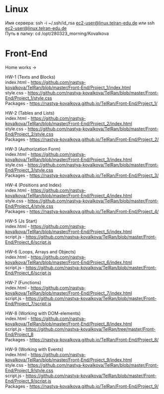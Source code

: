 # Linux  
Имя сервера:  ssh -i ~/.ssh/id_rsa ec2-user@linux.telran-edu.de или ssh ec2-user@linux.telran-edu.de    
Путь в папку: cd /opt/280323_morning/Kovalkova

# Front-End

Home works ->

HW-1 (Texts and Blocks)                                             
index.html - https://github.com/nastya-kovalkova/TelRan/blob/master/Front-End/Project_1/index.html  
style.css - https://github.com/nastya-kovalkova/TelRan/blob/master/Front-End/Project_1/style.css  
Packages - https://nastya-kovalkova.github.io/TelRan/Front-End/Project_1/  
  
HW-2 (Tables and Lists)  
index.html - https://github.com/nastya-kovalkova/TelRan/blob/master/Front-End/Project_2/index.html  
style.css - https://github.com/nastya-kovalkova/TelRan/blob/master/Front-End/Project_2/style.css  
Packages - https://nastya-kovalkova.github.io/TelRan/Front-End/Project_2/  
  
HW-3 (Authorization Form)  
index.html - https://github.com/nastya-kovalkova/TelRan/blob/master/Front-End/Project_3/index.html  
style.css - https://github.com/nastya-kovalkova/TelRan/blob/master/Front-End/Project_3/style.css  
Packages - https://nastya-kovalkova.github.io/TelRan/Front-End/Project_3/  
  
HW-4 (Positions and Index)  
index.html - https://github.com/nastya-kovalkova/TelRan/blob/master/Front-End/Project_4/index.html  
style.css - https://github.com/nastya-kovalkova/TelRan/blob/master/Front-End/Project_4/style.css  
Packages - https://nastya-kovalkova.github.io/TelRan/Front-End/Project_4/  
  
HW-5 (Js Start)  
index.html - https://github.com/nastya-kovalkova/TelRan/blob/master/Front-End/Project_5/index.html  
script.js - https://github.com/nastya-kovalkova/TelRan/blob/master/Front-End/Project_6/script.js  
  
HW-6 (Loops, Arrays and Objects)  
index.html - https://github.com/nastya-kovalkova/TelRan/blob/master/Front-End/Project_6/index.html  
script.js - https://github.com/nastya-kovalkova/TelRan/blob/master/Front-End/Project_6/script.js  
  
HW-7 (Functions)  
index.html - https://github.com/nastya-kovalkova/TelRan/blob/master/Front-End/Project_7/index.html  
script.js - https://github.com/nastya-kovalkova/TelRan/blob/master/Front-End/Project_7/script.js  
  
HW-8 (Working with DOM-elements)  
index.html - https://github.com/nastya-kovalkova/TelRan/blob/master/Front-End/Project_8/index.html  
script.js - https://github.com/nastya-kovalkova/TelRan/tree/master/Front-End/Project_8  
Packages - https://nastya-kovalkova.github.io/TelRan/Front-End/Project_8/  
  
HW-9 (Working with Events)  
index.html - https://github.com/nastya-kovalkova/TelRan/blob/master/Front-End/Project_9/index.html  
style.css - https://github.com/nastya-kovalkova/TelRan/blob/master/Front-End/Project_9/style.css  
script.js - https://github.com/nastya-kovalkova/TelRan/blob/master/Front-End/Project_9/script.js  
Packages - https://nastya-kovalkova.github.io/TelRan/Front-End/Project_9/  
